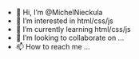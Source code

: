 - 👋 Hi, I’m @MichelNieckula
- 👀 I’m interested in html/css/js
- 🌱 I’m currently learning html/css/js
- 💞️ I’m looking to collaborate on ...
- 📫 How to reach me ...

<!---
MichelNieckula/MichelNieckula is a ✨ special ✨ repository because its `README.md` (this file) appears on your GitHub profile.
You can click the Preview link to take a look at your changes.
--->
